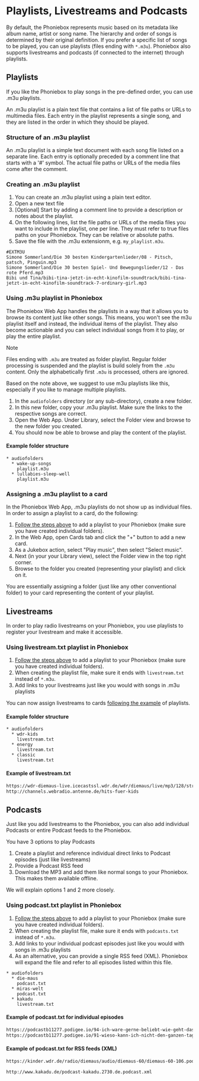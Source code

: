 # Playlists, Livestreams and Podcasts

By default, the Phoniebox represents music based on its metadata like album name, artist or song name. The hierarchy and order of songs is determined by their original definition. If you prefer a specific list of songs to be played, you can use playlists (files ending with `*.m3u`). Phoniebox also supports livestreams and podcasts (if connected to the internet) through playlists.

## Playlists
If you like the Phoniebox to play songs in the pre-defined order, you can use .m3u playlists.

An .m3u playlist is a plain text file that contains a list of file paths or URLs to multimedia files. Each entry in the playlist represents a single song, and they are listed in the order in which they should be played.

### Structure of an .m3u playlist
An .m3u playlist is a simple text document with each song file listed on a separate line. Each entry is optionally preceded by a comment line that starts with a '#' symbol. The actual file paths or URLs of the media files come after the comment.

### Creating an .m3u playlist

1. You can create an .m3u playlist using a plain text editor.
2. Open a new text file
3. [Optional] Start by adding a comment line to provide a description or notes about the playlist.
4. On the following lines, list the file paths or URLs of the media files you want to include in the playlist, one per line. They must refer to true files paths on your Phoniebox. They can be relative or absolute paths.
5. Save the file with the .m3u extensionm, e.g. `my_playlist.m3u`.

```
#EXTM3U
Simone Sommerland/Die 30 besten Kindergartenlieder/08 - Pitsch, patsch, Pinguin.mp3
Simone Sommerland/Die 30 besten Spiel- Und Bewegungslieder/12 - Das rote Pferd.mp3
Bibi und Tina/bibi-tina-jetzt-in-echt-kinofilm-soundtrack/bibi-tina-jetzt-in-echt-kinofilm-soundtrack-7-ordinary-girl.mp3
```

### Using .m3u playlist in Phoniebox

The Phoniebox Web App handles the playlists in a way that it allows you to browse its content just like other songs. This means, you won't see the m3u playlist itself and instead, the individual items of the playlist. They also become actionable and you can select individual songs from it to play, or play the entire playlist.

> [!NOTE]
> Files ending with `.m3u` are treated as folder playlist. Regular folder processing is suspended and the playlist is build solely from the `.m3u` content. Only the alphabetically first `.m3u` is processed, others are ignored.

Based on the note above, we suggest to use m3u playlists like this, especially if you like to manage multiple playlists.

1. In the `audiofolders` directory (or any sub-directory), create a new folder.
2. In this new folder, copy your .m3u playlist. Make sure the links to the respective songs are correct.
3. Open the Web App. Under Library, select the Folder view and browse to the new folder you created.
4. You should now be able to browse and play the content of the playlist.

#### Example folder structure

```
* audiofolders
  * wake-up-songs
    playlist.m3u
  * lullabies-sleep-well
    playlist.m3u
```

### Assigning a .m3u playlist to a card

In the Phoniebox Web App, .m3u playlists do not show up as individual files. In order to assign a playlist to a card, do the following:

1. [Follow the steps above](#using-m3u-playlist-in-phoniebox) to add a playlist to your Phoniebox (make sure you have created individual folders).
2. In the Web App, open Cards tab and click the "+" button to add a new card.
3. As a Jukebox action, select "Play music", then select "Select music".
4. Next (in your your Library view), select the Folder view in the top right corner.
5. Browse to the folder you created (representing your playlist) and click on it.

You are essentially assigning a folder (just like any other conventional folder) to your card representing the content of your playlist.

## Livestreams

In order to play radio livestreams on your Phoniebox, you use playlists to register your livestream and make it accessible.

### Using livestream.txt playlist in Phoniebox

1. [Follow the steps above](#using-m3u-playlist-in-phoniebox) to add a playlist to your Phoniebox (make sure you have created individual folders).
2. When creating the playlist file, make sure it ends with `livestream.txt` instead of `*.m3u`.
3. Add links to your livestreams just like you would with songs in .m3u playlists

You can now assign livestreams to cards [following the example](#assiging-a-m3u-playlist-to-a-card) of playlists.

#### Example folder structure

```
* audiofolders
  * wdr-kids
    livestream.txt
  * energy
    livestream.txt
  * classic
    livestream.txt
```

#### Example of livestream.txt

```txt
https://wdr-diemaus-live.icecastssl.wdr.de/wdr/diemaus/live/mp3/128/stream.mp3
http://channels.webradio.antenne.de/hits-fuer-kids
```

## Podcasts

Just like you add livestreams to the Phoniebox, you can also add individual Podcasts or entire Podcast feeds to the Phoniebox.

You have 3 options to play Podcasts

1. Create a playlist and reference individual direct links to Podcast episodes (just like livestreams)
2. Provide a Podcast RSS feed
3. Download the MP3 and add them like normal songs to your Phoniebox. This makes them available offline.

We will explain options 1 and 2 more closely.

### Using podcast.txt playlist in Phoniebox

1. [Follow the steps above](#using-m3u-playlist-in-phoniebox) to add a playlist to your Phoniebox (make sure you have created individual folders).
2. When creating the playlist file, make sure it ends with `podcasts.txt` instead of `*.m3u`.
3. Add links to your individual podcast episodes just like you would with songs in .m3u playlists
4. As an alternative, you can provide a single RSS feed (XML). Phoniebox will expand the file and refer to all episodes listed within this file.

```
* audiofolders
  * die-maus
    podcast.txt
  * miras-welt
    podcast.txt
  * kakadu
    livestream.txt
```

#### Example of podcast.txt for individual episodes

```txt
https://podcastb11277.podigee.io/94-ich-ware-gerne-beliebt-wie-geht-das
https://podcastb11277.podigee.io/91-wieso-kann-ich-nicht-den-ganzen-tag-fernsehen
```

#### Example of podcast.txt for RSS feeds (XML)

```txt
https://kinder.wdr.de/radio/diemaus/audio/diemaus-60/diemaus-60-106.podcast
```

```txt
http://www.kakadu.de/podcast-kakadu.2730.de.podcast.xml
```
